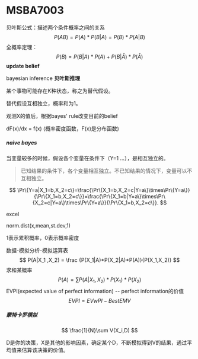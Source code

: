 # MSBA7003

贝叶斯公式：描述两个条件概率之间的关系
$$
P(AB)=P(A)*P(B|A)=P(B)*P(A|B)
$$
全概率定理：
$$
P(B) = P(B|A)*P(A)+P(B|\bar A)*P(\bar A)
$$
**update belief**

bayesian inference **贝叶斯推理**

某个事物可能存在K种状态，称之为替代假设。

替代假设互相独立，概率和为1。



观测X的值后，根据bayes' rule改变目前的belief

dF(x)/dx = f(x)	(概率密度函数，F(x)是分布函数)

##### naive bayes

当变量较多的时候，假设各个变量在条件下（Y=1 ...），是相互独立的。

> 已知结果的条件下，各个变量相互独立。不已知结果的情况下，变量可以不互相独立。

$$
\Pr\{Y=a|X_1=b,X_2=c\}=\frac{\Pr\{X_1=b,X_2=c|Y=a\}\times\Pr\{Y=a\}}{\Pr\{X_1=b,X_2=c\}}=\frac{\Pr\{X_1=b|Y=a\}\times\Pr\{X_2=c|Y=a\}\times\Pr\{Y=a\}}{\Pr\{X_1=b,X_2=c\}}.
$$

excel

norm.dist(x,mean,st.dev,1)

1表示累积概率，0表示概率密度

数据-模拟分析-模拟运算表
$$
P(A|X_1 ,X_2) = \frac {P(X_1|A)*P(X_2|A)*P(A)}{P(X_1,X_2)}
$$
求和某概率
$$
P(A) = \sum P(A|X_1,X_2)*P(X_1)*P(X_2)
$$
EVPI(expected value of perfect information) -- perfect information的价值
$$
EVPI=EVwPI - Best EMV
$$


##### 蒙特卡罗模拟

$$
\frac{1}{N}\sum V(X_i,D)
$$

D是你的决策，X是其他的影响因素，确定某个D，不断模拟得到V的结果，通过平均值来估算该决策的价值。
